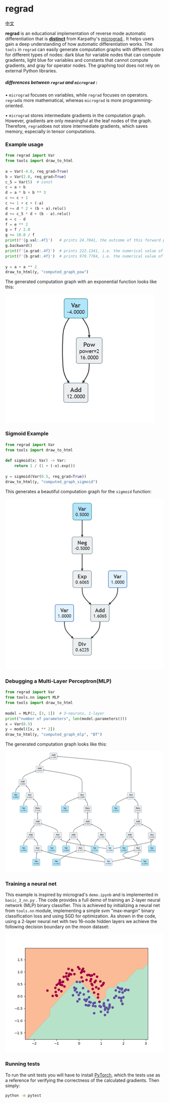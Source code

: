 # regrad
[中文](./README_zh.md)

**regrad** is an educational implementation of reverse mode automatic differentiation that is **<u>distinct</u>** from Karpathy's [micrograd ](https://github.com/karpathy/micrograd). It helps users gain a deep understanding of how automatic differentiation works. The `tools` in `regrad` can easily generate computation graphs with different colors for different types of nodes: dark blue for variable nodes that can compute gradients, light blue for variables and constants that cannot compute gradients, and gray for operator nodes. The graphing tool does not rely on external Python libraries.

##### differences between `regrad` and `micrograd` :


• `micrograd` focuses on variables, while `regrad` focuses on operators. `regrad`is more mathematical, whereas `micrograd` is more programming-oriented.

• `micrograd` stores intermediate gradients in the computation graph. However, gradients are only meaningful at the leaf nodes of the graph. Therefore, `regrad`does not store intermediate gradients, which saves memory, especially in tensor computations.

### Example usage

```python
from regrad import Var
from tools import draw_to_html

a = Var(-4.0, req_grad=True)
b = Var(2.0, req_grad=True)
c_5 = Var(5)  # const
c = a + b
d = a * b + b ** 3
c += c + 1
c += 1 + c + (-a)
d += d * 2 + (b + a).relu()
d += c_5 * d + (b - a).relu()
e = c - d
f = e ** 2
g = f / 2.0
g += 10.0 / f
print(f'{g.val:.4f}')   # prints 24.7041, the outcome of this forward pass
g.backward()
print(f'{a.grad:.4f}')  # prints 222.1341, i.e. the numerical value of dg/da
print(f'{b.grad:.4f}')  # prints 978.7784, i.e. the numerical value of dg/db

y = a + a ** 2
draw_to_html(y, "computed_graph_pow")
```

The generated computation graph with an exponential function looks like this:

![pow](./doc/computed_graph_pow.png)

### Sigmoid Example

```python
from regrad import Var
from tools import draw_to_html

def sigmoid(x: Var) -> Var:
    return 1 / (1 + (-x).exp())

y = sigmoid(Var(0.5, req_grad=True))
draw_to_html(y, "computed_graph_sigmoid")
```

This generates a beautiful computation graph for the `sigmoid` function:

![sigmoid](./doc/computed_graph_sigmoid.png)

### Debugging a Multi-Layer Perceptron(MLP)

```python
from regrad import Var
from tools.nn import MLP
from tools import draw_to_html

model = MLP(2, [3, 1])  # 3-neurons, 1-layer
print("number of parameters", len(model.parameters()))
x = Var(0.5)
y = model([x, x ** 2])
draw_to_html(y, "computed_graph_mlp", "BT")
```

The generated computation graph looks like this:

![mlp](./doc/computed_graph_mlp.png)

### Training a neural net

This example is inspired by micrograd's `demo.ipynb` and is implemented in `basic_3_nn.py` . The code provides a full demo of training an 2-layer neural network (MLP) binary classifier. This is achieved by initializing a neural net from `tools.nn` module, implementing a simple svm "max-margin" binary classification loss and using SGD for optimization. As shown in the code, using a 2-layer neural net with two 16-node hidden layers we achieve the following decision boundary on the moon dataset:

![moons_mlp](./doc/moons_mlp.png)

### Running tests

To run the unit tests you will have to install [PyTorch](https://pytorch.org/), which the tests use as a reference for verifying the correctness of the calculated gradients. Then simply:

```bash
python -m pytest
```

